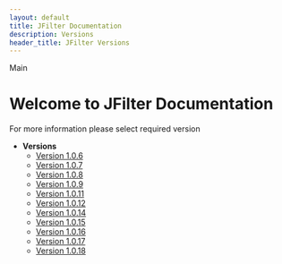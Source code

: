 ```yaml
---
layout: default
title: JFilter Documentation
description: Versions
header_title: JFilter Versions
---
```


Main

# Welcome to JFilter Documentation
For more information please select required version

* **Versions**
  * [Version 1.0.6](1.0.6/index.MD)
  * [Version 1.0.7](1.0.7/index.MD)
  * [Version 1.0.8](1.0.8/index.MD)
  * [Version 1.0.9](1.0.9/index.MD)
  * [Version 1.0.11](1.0.11/index.MD)
  * [Version 1.0.12](1.0.12/index.MD)
  * [Version 1.0.14](1.0.14/index.MD)
  * [Version 1.0.15](1.0.15/index.MD)
  * [Version 1.0.16](1.0.16/index.MD)
  * [Version 1.0.17](1.0.17/index.MD)
  * [Version 1.0.18](1.0.18/index.MD)